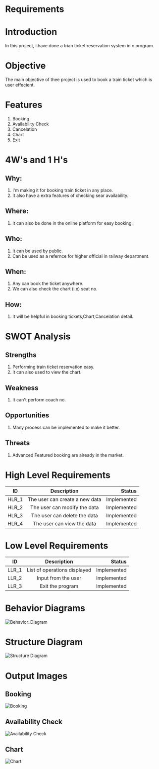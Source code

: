 # Requirements

# Introduction
In this project, i have done a trian ticket reservation system in c program.

# Objective
The main objective of thee project is used to book a train ticket which is user effecient.

# Features

1. Booking
2. Availability Check
3. Cancelation
4. Chart
5. Exit

# 4W's and 1 H's
## Why:
1. I'm making it for booking train ticket in any place.
2. It also have a extra features of checking sear availability.

## Where:
1. It can also be done in the online platform for easy booking.

## Who:
1. It can be used by public.
2. Can be used as a refernce for higher official in railway department.

## When:
1. Any can book the ticket anywhere.
2. We can also check the chart (i.e) seat no.

## How:
1. It will be helpful in booking tickets,Chart,Cancelation detail.

# SWOT Analysis

## Strengths
1. Performing train ticket reservation easy.
2. It can also used to view the chart.

## Weakness
1. It can't perform coach no.

## Opportunities
1. Many process can be implemented to make it better.

## Threats
1. Advanced Featured booking are already in the market.

# High Level Requirements
| ID   |      Description     |  Status |
|----------|:-------------:|------:|
| HLR_1 |  The user can create a new data | Implemented  |
| HLR_2 |    The user can modify the data| Implemented  |
| HLR_3 |    The user can delete the data | Implemented  |
| HLR_4 |    The user can view the data | Implemented  |


# Low Level Requirements
| ID   |      Description     |  Status |
|----------|:-------------:|------:|
| LLR_1 |  List of operations displayed | Implemented  |
| LLR_2 |  Input from the user  | Implemented  |
| LLR_3 |  Exit the program  | Implemented  |



# Behavior Diagrams
![Behavior_Diagram](https://user-images.githubusercontent.com/94215887/143390715-971a88e8-01ae-4c27-9c83-1661952dde8d.png)

# Structure Diagram
![Structure Diagram](https://user-images.githubusercontent.com/94215887/143390800-69087977-d1b6-473f-abb1-fa306840d5ac.png)

# Output Images

## Booking
![Booking](https://user-images.githubusercontent.com/94215887/143394839-5a66b660-3f42-4071-8948-a3bd06e68a5e.png)

## Availability Check
![Availability Check](https://user-images.githubusercontent.com/94215887/143394894-049da977-0229-4edc-9e6e-e6d55f243f41.png)

## Chart
![Chart](https://user-images.githubusercontent.com/94215887/143394928-196bd253-957e-43fa-97bd-849f34cbb85e.png)


